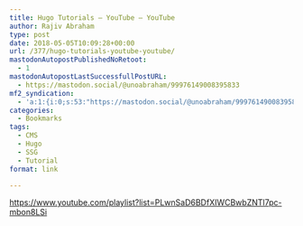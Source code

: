 ```yaml
---
title: Hugo Tutorials – YouTube – YouTube
author: Rajiv Abraham
type: post
date: 2018-05-05T10:09:28+00:00
url: /377/hugo-tutorials-youtube-youtube/
mastodonAutopostPublishedNoRetoot:
  - 1
mastodonAutopostLastSuccessfullPostURL:
  - https://mastodon.social/@unoabraham/99976149008395833
mf2_syndication:
  - 'a:1:{i:0;s:53:"https://mastodon.social/@unoabraham/99976149008395833";}'
categories:
  - Bookmarks
tags:
  - CMS
  - Hugo
  - SSG
  - Tutorial
format: link

---
```

<https://www.youtube.com/playlist?list=PLwnSaD6BDfXIWCBwbZNTl7pc-mbon8LSi>